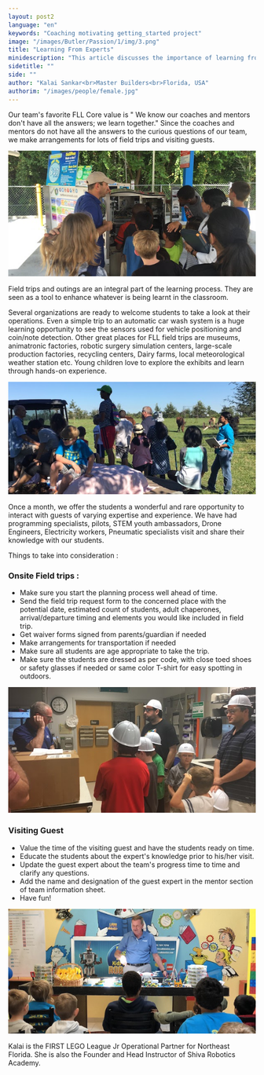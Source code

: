 ```yaml
---
layout: post2
language: "en"
keywords: "Coaching motivating getting_started project"
image: "/images/Butler/Passion/1/img/3.png"
title: "Learning From Experts"
minidescription: "This article discusses the importance of learning from experts in FIRST LEGO League. "
sidetitle: ""
side: ""
author: "Kalai Sankar<br>Master Builders<br>Florida, USA"
authorim: "/images/people/female.jpg"
---
```


Our team's favorite FLL Core value is " We know our coaches and mentors don't have all the answers; we learn together." Since the coaches and mentors do not have all the answers to the curious questions of our team, we make arrangements for lots of field trips and visiting guests.

<img src="/images/coachcorner/Expert2.jpg" style="max-width: 100%" />

Field trips and outings are an integral part of the learning process.  They are seen as a tool to enhance whatever is being learnt in the classroom.

Several organizations are ready to welcome students to take a look at their operations.  Even a simple trip to an automatic car wash system is a huge learning opportunity to see the sensors used for vehicle positioning and coin/note detection.  Other great places for FLL field trips are museums, animatronic factories, robotic surgery simulation centers, large-scale production factories, recycling centers, Dairy farms, local meteorological weather station etc. Young children love to explore the exhibits and learn through hands-on experience.

<img src="/images/coachcorner/Expert3.jpg" style="max-width: 100%" />

Once a month, we offer the students a wonderful and rare opportunity to interact with guests of varying expertise and experience.  We have had programming specialists, pilots, STEM youth ambassadors, Drone Engineers,  Electricity workers, Pneumatic specialists visit and share their knowledge with our students.

Things to take into consideration :

### Onsite Field trips :

* Make sure you start the planning process well ahead of time.
* Send the field trip request form to the concerned place with the potential date, estimated count of students, adult chaperones, arrival/departure timing and elements you would like included in field trip.
* Get waiver forms signed from parents/guardian if needed
* Make arrangements for transportation if needed
* Make sure all students are age appropriate to take the trip. 
* Make sure the students are dressed as per code, with close toed shoes or safety glasses if needed or same color T-shirt for easy spotting in outdoors.

<img src="/images/coachcorner/Expert4.jpg" style="max-width: 100%" />


### Visiting Guest 

* Value the time of the visiting guest and have the students ready on time.
* Educate the students about the expert's knowledge prior to his/her visit.
* Update the guest expert about the team's progress time to time and clarify any questions.
* Add the name and designation of the guest expert in the mentor section of team information sheet.
* Have fun!
<img src="/images/coachcorner/Expert1.jpg" style="max-width: 100%" />

Kalai is the FIRST LEGO League Jr Operational Partner for Northeast Florida. She is also the Founder and Head Instructor of Shiva Robotics Academy.

